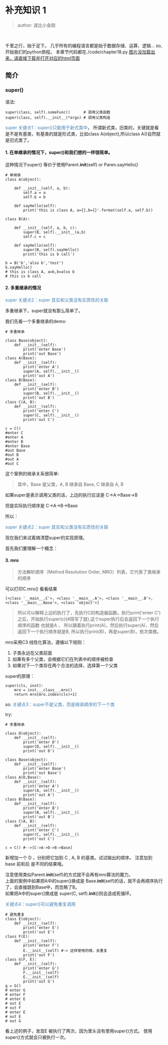 # 补充知识 1
>author: 波比小金刚

<br/>

千里之行，始于足下。
几乎所有的编程语言都是始于数据存储、运算、逻辑...
so, 开始我们的python旅程。
本章节代码都在./code/chapter18.py
<a href="#">图片没加载出来，请直接下载并打开对应的html页面</a>

## 简介

### super()

语法:

```
super(class, self).someFunc()      # 调用父类函数
super(class, self).__init__(*args) # 调用父类构造
```

<font color="steelblue">super 关键点1：super()只能用于新式类中</font>，
所谓新式类，旧类的，关键就是看是不是有基类，有基类的就是形式类，比如class A(object),所以class A()自然就是旧式类了。

#### 1. 在单继承的情况下，super()和我们想的一样很简单。

这种情况下super() 等价于使用Parent.__init__(self) or Paren.sayHello()

```
# 单继承
class A(object):

    def __init__(self, a, b):
        self.a = a
        self.b = b

    def sayHello(self):
        print('this is class A, a={},b={}'.format(self.a, self.b))

class B(A):

    def __init__(self, a, b, c):
        super(B, self).__init__(a,b)
        self.c = c

    def sayHello(self):
        super(B, self).sayHello() 
        print('this is b call')

b = B('b','also b','test')
b.sayHello() 
# this is class A, a=b,b=also b
# this is b call
```

#### 2. 多重继承的情况

<font color="steelblue">super 关键点2：super 其实和父类没有实质性的关联</font><br/>


多重继承下，super就没有那么简单了。

我们先看一个多重继承的demo:

```
# 多重继承

class Base(object):
    def __init__(self):
        print('enter Base')
        print('out Base')
class A(Base):
    def __init__(self):
        print('enter A')
        super(A, self).__init__()
        print('out A')
class B(Base):
    def __init__(self):
        print('enter B')
        super(B, self).__init__()
        print('out B')
class C(A, B):
    def __init__(self):
        print('enter C')
        super(C, self).__init__()
        print('out C')

c = C()
#enter C
#enter A
#enter B
#enter Base
#out Base
#out B
#out A
#out C
```

这个案例的继承关系很简单:
>其中，Base 是父类，A, B 继承自 Base, C 继承自 A, B

如果super是表示调用父类的话，上边的执行应该是 C->A->Base->B

但是实际执行顺序是 C->A->B->Base

所以：

<font color="steelblue">super 关键点2：super 其实和父类没有实质性的关联</font><br/>

现在我们来试着搞清楚super的实现原理。

首先我们要理解一个概念：

#### 3. mro

>方法解析顺序（Method Resolution Order, MRO）列表，它代表了类继承的顺序

可以打印C.mro() 看看结果
```
[<class '__main__.C'>, <class '__main__.A'>, <class '__main__.B'>, <class '__main__.Base'>, <class 'object'>]
```

>所以可以解释上边的执行了，先执行C的构造器函数。执行print('enter C')之后，开始执行super(c)(#简写了就),这个super执行后会返回下一个执行顺序的函数 也就是A ， 所以跟着执行print(A)，然后执行super(A)，然后返回下一个执行顺序就是B,
所以执行print(B)，再是super(B)，依次类推。

mro采用C3 线性化算法，遵循以下规则：
1. 子类永远在父类前面
2. 如果有多个父类，会根据它们在列表中的顺序被检查
3. 如果对下一个类存在两个合法的选择，选择第一个父类

super的原理：

```
super(cls, inst):
    mro = inst.__class__.mro()
    return mro[mro.index(cls)+1]
```

so:
<font color="steelblue">关键点3：super不是父类，而是继承顺序的下一个类</font>

try:

```
# 多重继承

class D(object):
    def __init__(self):
        print('enter D')
        super(D, self).__init__()
        print('out D')

class Base(object):
    def __init__(self):
        print('enter Base')
        print('out Base')
class A(D,Base):
    def __init__(self):
        print('enter A')
        super(A, self).__init__()
        print('out A')
class B(Base):
    def __init__(self):
        print('enter B')
        super(B, self).__init__()
        print('out B')
class C(A, B):
    def __init__(self):
        print('enter C')
        super(C, self).__init__()
        print('out C')

c = C() #-->[C->A->D->B->Base]
```

新增加一个 D ，分别把它加到 C , A, B 的基类。试试输出的顺序。
注意加到 base 前和后 是不同的结果哦。

注意使用类似Parent.__init__(self)的方式就不会再有mro算法的魔力。<br/>
上面的案例中如果把A中的super()换成是 Base.__init__(self)的话，就不会再顺序执行了，会直接跳到Base中，而忽略了B。<br/>
如果把A中的super()换成是 super(C, self).__init__()则会造成死循环。<br/>

<font color="steelblue">关键点4：super()可以避免重复调用</font>

```
# 避免重复
class E(object):
    def __init__(self):
        print('enter E')
        print('out E')
class F(E):
    def __init__(self):
        print('enter F')
        E.__init__(self) #-> 这样使用的哦，会重复
        print('out F')
class G(F, E):
    def __init__(self):
        print('enter G')
        F.__init__(self)
        E.__init__(self)
        print('out G')
g = G()
# enter G
# enter F
# enter E
# out E
# out F
# enter E
# out E
# out G
```

看上述的例子，发现E 被执行了两次，因为里头没有使用super()方式。
使用super()方式就会只被执行一次。